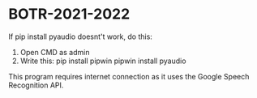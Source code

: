 # BOTR-2021-2022

If pip install pyaudio doesnt't work, do this:
1. Open CMD as admin
2. Write this:
pip install pipwin
pipwin install pyaudio

This program requires internet connection as it uses the Google Speech Recognition API.

